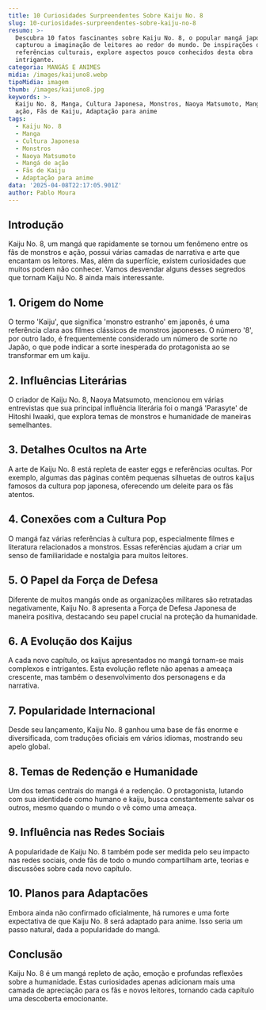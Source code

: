 ```yaml
---
title: 10 Curiosidades Surpreendentes Sobre Kaiju No. 8
slug: 10-curiosidades-surpreendentes-sobre-kaiju-no-8
resumo: >-
  Descubra 10 fatos fascinantes sobre Kaiju No. 8, o popular mangá japonês que
  capturou a imaginação de leitores ao redor do mundo. De inspirações ocultas a
  referências culturais, explore aspectos pouco conhecidos desta obra
  intrigante.
categoria: MANGÁS E ANIMES
midia: /images/kaijuno8.webp
tipoMidia: imagem
thumb: /images/kaijuno8.jpg
keywords: >-
  Kaiju No. 8, Manga, Cultura Japonesa, Monstros, Naoya Matsumoto, Mangá de
  ação, Fãs de Kaiju, Adaptação para anime
tags:
  - Kaiju No. 8
  - Manga
  - Cultura Japonesa
  - Monstros
  - Naoya Matsumoto
  - Mangá de ação
  - Fãs de Kaiju
  - Adaptação para anime
data: '2025-04-08T22:17:05.901Z'
author: Pablo Moura
---
```


## Introdução
Kaiju No. 8, um mangá que rapidamente se tornou um fenômeno entre os fãs de monstros e ação, possui várias camadas de narrativa e arte que encantam os leitores. Mas, além da superfície, existem curiosidades que muitos podem não conhecer. Vamos desvendar alguns desses segredos que tornam Kaiju No. 8 ainda mais interessante.

## 1. Origem do Nome
O termo 'Kaiju', que significa 'monstro estranho' em japonês, é uma referência clara aos filmes clássicos de monstros japoneses. O número '8', por outro lado, é frequentemente considerado um número de sorte no Japão, o que pode indicar a sorte inesperada do protagonista ao se transformar em um kaiju.

## 2. Influências Literárias
O criador de Kaiju No. 8, Naoya Matsumoto, mencionou em várias entrevistas que sua principal influência literária foi o mangá 'Parasyte' de Hitoshi Iwaaki, que explora temas de monstros e humanidade de maneiras semelhantes.

## 3. Detalhes Ocultos na Arte
A arte de Kaiju No. 8 está repleta de easter eggs e referências ocultas. Por exemplo, algumas das páginas contêm pequenas silhuetas de outros kaijus famosos da cultura pop japonesa, oferecendo um deleite para os fãs atentos.

## 4. Conexões com a Cultura Pop
O mangá faz várias referências à cultura pop, especialmente filmes e literatura relacionados a monstros. Essas referências ajudam a criar um senso de familiaridade e nostalgia para muitos leitores.

## 5. O Papel da Força de Defesa
Diferente de muitos mangás onde as organizações militares são retratadas negativamente, Kaiju No. 8 apresenta a Força de Defesa Japonesa de maneira positiva, destacando seu papel crucial na proteção da humanidade.

## 6. A Evolução dos Kaijus
A cada novo capítulo, os kaijus apresentados no mangá tornam-se mais complexos e intrigantes. Esta evolução reflete não apenas a ameaça crescente, mas também o desenvolvimento dos personagens e da narrativa.

## 7. Popularidade Internacional
Desde seu lançamento, Kaiju No. 8 ganhou uma base de fãs enorme e diversificada, com traduções oficiais em vários idiomas, mostrando seu apelo global.

## 8. Temas de Redenção e Humanidade
Um dos temas centrais do mangá é a redenção. O protagonista, lutando com sua identidade como humano e kaiju, busca constantemente salvar os outros, mesmo quando o mundo o vê como uma ameaça.

## 9. Influência nas Redes Sociais
A popularidade de Kaiju No. 8 também pode ser medida pelo seu impacto nas redes sociais, onde fãs de todo o mundo compartilham arte, teorias e discussões sobre cada novo capítulo.

## 10. Planos para Adaptacões
Embora ainda não confirmado oficialmente, há rumores e uma forte expectativa de que Kaiju No. 8 será adaptado para anime. Isso seria um passo natural, dada a popularidade do mangá.

## Conclusão
Kaiju No. 8 é um mangá repleto de ação, emoção e profundas reflexões sobre a humanidade. Estas curiosidades apenas adicionam mais uma camada de apreciação para os fãs e novos leitores, tornando cada capítulo uma descoberta emocionante.
